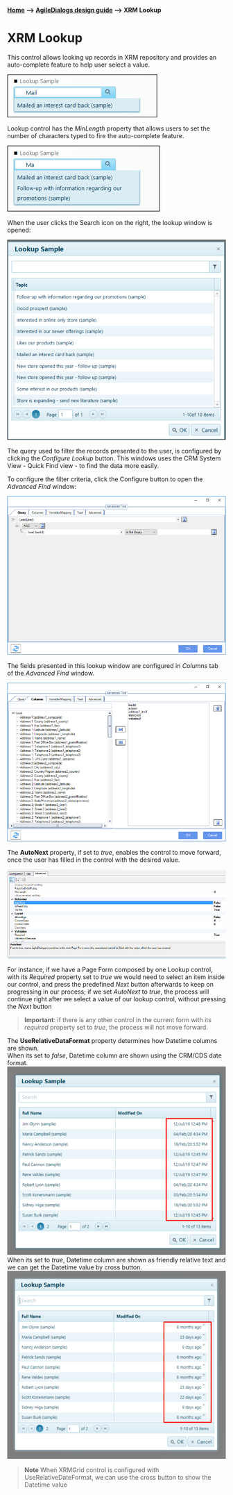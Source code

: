 __[Home](/) --> [AgileDialogs design guide](/guides/AgileDialogs-DesignGuide.md) --> XRM Lookup__

# XRM Lookup

This control allows looking up records in XRM repository and provides an
auto-complete feature to help user select a value.

![](../media/AgileDialogsDesignGuide/XRMLookupControl_01.png)

Lookup control has the *MinLength* property that allows users to set the number
of characters typed to fire the auto-complete feature.

![](../media/AgileDialogsDesignGuide/XRMLookupControl_02.png)

When the user clicks the Search icon on the right, the lookup window is opened:

![](../media/AgileDialogsDesignGuide/XRMLookupControl_03.png)

The query used to filter the records presented to the user, is configured by
clicking the *Configure Lookup* button. This windows uses the CRM System View -
Quick Find view - to find the data more easily.

To configure the filter criteria, click the Configure button to open the
*Advanced Find* window:

![](../media/AgileDialogsDesignGuide/XRMLookupControl_04.png)

The fields presented in this lookup window are configured in *Columns* tab of
the *Advanced Find* window.

![](../media/AgileDialogsDesignGuide/XRMLookupControl_05.png)

The **AutoNext** property, if set to *true*, enables the control to move
forward, once the user has filled in the control with the desired value.

![](../media/AgileDialogsDesignGuide/XRMLookupControl_06.png)

For instance, if we have a Page Form composed by one Lookup control, with its
*Required* property set to *true* we would need to select an item inside our
control, and press the predefined *Next* button afterwards to keep on
progressing in our process; if we set *AutoNext* to *true*, the process will
continue right after we select a value of our lookup control, without pressing
the *Next* button 

> **Important**: if there is any other control in the current
form with its *required* property set to *true*, the process will not move forward.

The **UseRelativeDataFormat** property determines how Datetime columns are shown.
<br>When its set to *false*, Datetime column are shown using the CRM/CDS date format.
![](../media/AgileDialogsDesignGuide/XRMLookupControl_07.png)
<br>When its set to *true*, Datetime column are shown as friendly relative text and we can get the Datetime value by cross button.
![](../media/AgileDialogsDesignGuide/XRMLookupControl_08.png)
> **Note** When XRMGrid control is configured with UseRelativeDateFormat, we can use the cross button to show the Datetime value
